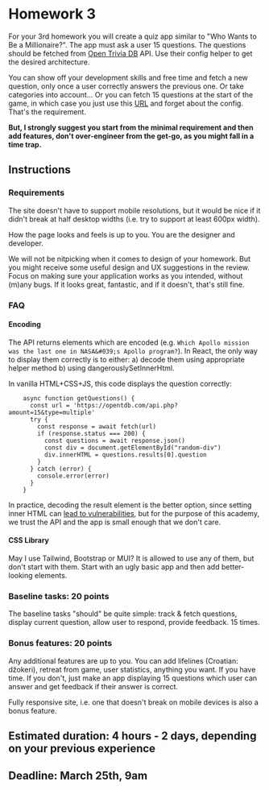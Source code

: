 # Homework 3

For your 3rd homework you will create a quiz app similar to "Who Wants to Be a Millionaire?". The app must ask a user 15 questions. The questions should be fetched from [Open Trivia DB](https://opentdb.com/api.php?amount=15&type=multiple) API. Use their config helper to get the desired architecture.

You can show off your development skills and free time and fetch a new question, only once a user correctly answers the previous one. Or take categories into account... Or you can fetch 15 questions at the start of the game, in which case you just use this [URL](https://opentdb.com/api.php?amount=15) and forget about the config. That's the requirement.

**But, I strongly suggest you start from the minimal requirement and then add features, don't over-engineer from the get-go, as you might fall in a time trap.**

## Instructions

### Requirements

The site doesn't have to support mobile resolutions, but it would be nice if it didn't break at half desktop widths (i.e. try to support at least 600px width).

How the page looks and feels is up to you. You are the designer and developer.

We will not be nitpicking when it comes to design of your homework. But you might receive some useful design and UX suggestions in the review. Focus on making sure your application works as you intended, without (m)any bugs. If it looks great, fantastic, and if it doesn't, that's still fine.

### FAQ

#### Encoding

The API returns elements which are encoded (e.g. `Which Apollo mission was the last one in NASA&#039;s Apollo program?`). In React, the only way to display them correctly is to either: a) decode them using appropriate helper method b) using dangerouslySetInnerHtml.

In vanilla HTML+CSS+JS, this code displays the question correctly:

```
    async function getQuestions() {
      const url = 'https://opentdb.com/api.php?amount=15&type=multiple'
      try {
        const response = await fetch(url)
        if (response.status === 200) {
          const questions = await response.json()
          const div = document.getElementById("random-div")
          div.innerHTML = questions.results[0].question
        }
      } catch (error) {
        console.error(error)
      }
    }
```

In practice, decoding the result element is the better option, since setting inner HTML can [lead to vulnerabilities](https://blog.logrocket.com/using-dangerouslysetinnerhtml-react-application/), but for the purpose of this academy, we trust the API and the app is small enough that we don't care.

#### CSS Library

May I use Tailwind, Bootstrap or MUI? It is allowed to use any of them, but don't start with them. Start with an ugly basic app and then add better-looking elements.

### Baseline tasks: 20 points

The baseline tasks "should" be quite simple: track & fetch questions, display current question, allow user to respond, provide feedback. 15 times.

### Bonus features: 20 points

Any additional features are up to you. You can add lifelines (Croatian: džokeri), retreat from game, user statistics, anything you want. If you have time. If you don't, just make an app displaying 15 questions which user can answer and get feedback if their answer is correct.

Fully responsive site, i.e. one that doesn't break on mobile devices is also a bonus feature.

## Estimated duration: 4 hours - 2 days, depending on your previous experience
## Deadline: March 25th, 9am
